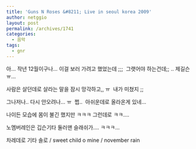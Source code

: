 ```yaml
---
title: 'Guns N Roses &#8211; Live in seoul korea 2009'
author: netggio
layout: post
permalink: /archives/1741
categories:
  - 음악
tags:
  - gnr
---
```

  
  
아&#8230; 작년 12월이구나&#8230; 이걸 보러 가려고 했었는데 ;;;&nbsp; 그랫어야 하는건데;; .. 제길슨 ㅠ&#8230;  
  
사람은 살던데로 살라는 말을 잠시 망각하고,, ㅠ&nbsp; 내가 미쳤지 ;;&nbsp;   
  
그나저나.. 다시 안오려나&#8230; ㅠ &nbsp;쩝..&nbsp; 아쉬운데로 올라온게 있네&#8230;   
  
나이든 모습에 몸이 불긴 했지만 ㅋㅋㅋ 그런데로 ㅋㅋ&#8230;.  
  
노멤버레인은 깁슨기타 둘러맨 슬래쉬가&#8230;. ㅋㅋㅋ&#8230;  
  
차레데로 기타 솔로 / sweet child o mine / november rain  
&nbsp;
